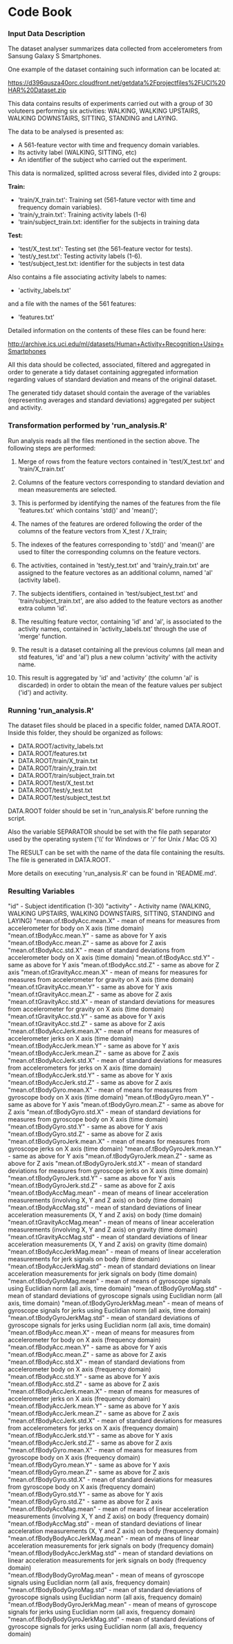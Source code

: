 # Code Book

### Input Data Description

The dataset analyser summarizes data collected from accelerometers from Sansung Galaxy S Smartphones.

One example of the dataset containing such information can be located at:

https://d396qusza40orc.cloudfront.net/getdata%2Fprojectfiles%2FUCI%20HAR%20Dataset.zip

This data contains results of experiments carried out with a group of 30 voluteers performing six activities: WALKING, WALKING UPSTAIRS, WALKING DOWNSTAIRS, SITTING, STANDING and LAYING. 

The data to be analysed is presented as:

* A 561-feature vector with time and frequency domain variables. 
* Its activity label (WALKING, SITTING, etc) 
* An identifier of the subject who carried out the experiment.

This data is normalized, splitted across several files, divided into 2 groups:

**Train:**

* 'train/X_train.txt': Training set (561-fature vector with time and frequency domain variables).
* 'train/y_train.txt': Training activity labels (1-6) 
* 'train/subject_train.txt: identifier for the subjects in training data

**Test:**

* 'test/X_test.txt': Testing set (the 561-feature vector for tests).
* 'test/y_test.txt': Testing activity labels (1-6). 
* 'test/subject_test.txt: identifier for the subjects in test data

Also contains a file associating activity labels to names:

* 'activity_labels.txt'

and a file with the names of the 561 features:

* 'features.txt'

Detailed information on the contents of these files can be found here:

http://archive.ics.uci.edu/ml/datasets/Human+Activity+Recognition+Using+Smartphones 

All this data should be collected, associated, filtered and aggregated in order to generate a tidy dataset containing aggregated information regarding values of standard deviation and means of the original dataset.

The generated tidy dataset should contain the average of the variables (representing averages and standard deviations) aggregated per subject and activity.

### Transformation performed by 'run_analysis.R'

Run analysis reads all the files mentioned in the section above. The following steps are performed:

1. Merge of rows from the feature vectors contained in 'test/X_test.txt' and 'train/X_train.txt'

2. Columns of the feature vectors corresponding to standard deviation and mean measurements are selected.  
 1. This is performed by identifying the names of the features from the file 'features.txt' which contains 'std()' and 'mean()';
 2. The names of the features are ordered following the order of the columns of the feature vectors from X_test / X_train;
 3. The indexes of the features corresponding to 'std()' and 'mean()' are used to filter the corresponding columns on the feature vectors.

3. The activities, contained in 'test/y_test.txt' and 'train/y_train.txt' are assigned to the feature vectores as an additional column, named 'al' (activity label).

4. The subjects identifiers, contained in 'test/subject_test.txt' and 'train/subject_train.txt', are also added to the feature vectors as another extra column 'id'.

5. The resulting feature vector, containing 'id' and 'al', is associated to the activity names, contained in 'activity_labels.txt' through the use of 'merge' function.

6. The result is a dataset containing all the previous columns (all mean and std features, 'id' and 'al') plus a new column 'activity' with the activity name.

7. This result is aggregated by 'id' and 'activity' (the column 'al' is discarded) in order to obtain the mean of the feature values per subject ('id') and activity.

### Running 'run_analysis.R'

The dataset files should be placed in a specific folder, named DATA.ROOT. Inside this folder, they should be organized as follows:

* DATA.ROOT/activity_labels.txt
* DATA.ROOT/features.txt
* DATA.ROOT/train/X_train.txt
* DATA.ROOT/train/y_train.txt 
* DATA.ROOT/train/subject_train.txt
* DATA.ROOT/test/X_test.txt
* DATA.ROOT/test/y_test.txt
* DATA.ROOT/test/subject_test.txt

DATA.ROOT folder should be set in 'run_analysis.R' before running the script.

Also the variable SEPARATOR should be set with the file path separator used by the operating system ('\\\\' for Windows or '/' for Unix / Mac OS X)

The RESULT can be set with the name of the data file containing the results. 
The file is generated in DATA.ROOT.

More details on executing 'run_analysis.R' can be found in 'README.md'. 

### Resulting Variables

"id" - Subject identification (1-30) 
"activity" - Activity name (WALKING, WALKING UPSTAIRS, WALKING DOWNSTAIRS, SITTING, STANDING and LAYING)
"mean.of.tBodyAcc.mean.X" - mean of means for measures from accelerometer for body on X axis (time domain)
"mean.of.tBodyAcc.mean.Y" - same as above for Y axis
"mean.of.tBodyAcc.mean.Z" - same as above for Z axis
"mean.of.tBodyAcc.std.X" - mean of standard deviations from accelerometer body on X axis (time domain)
"mean.of.tBodyAcc.std.Y" - same as above for Y axis
"mean.of.tBodyAcc.std.Z" - same as above for Z axis
"mean.of.tGravityAcc.mean.X" - mean of means for measures for measures from accelerometer for gravity on X axis (time domain)
"mean.of.tGravityAcc.mean.Y" - same as above for Y axis
"mean.of.tGravityAcc.mean.Z" - same as above for Z axis 
"mean.of.tGravityAcc.std.X" - mean of standard deviations for measures from accelerometer for gravity on X axis  (time domain)
"mean.of.tGravityAcc.std.Y"  - same as above for Y axis
"mean.of.tGravityAcc.std.Z"  - same as above for Z axis
"mean.of.tBodyAccJerk.mean.X" - mean of means for measures of accelerometer jerks on X axis (time domain)
"mean.of.tBodyAccJerk.mean.Y"  - same as above for Y axis
"mean.of.tBodyAccJerk.mean.Z"  - same as above for Z axis
"mean.of.tBodyAccJerk.std.X"  - mean of standard deviations for measures from accelerometers for jerks on X axis (time domain)
"mean.of.tBodyAccJerk.std.Y"  - same as above for Y axis
"mean.of.tBodyAccJerk.std.Z"  - same as above for Z axis
"mean.of.tBodyGyro.mean.X"  - mean of means for measures from gyroscope body on X axis (time domain)
"mean.of.tBodyGyro.mean.Y"  - same as above for Y axis
"mean.of.tBodyGyro.mean.Z"  - same as above for Z axis
"mean.of.tBodyGyro.std.X"  - mean of standard deviations for measures from gyroscope body on X axis (time domain)
"mean.of.tBodyGyro.std.Y"  - same as above for Y axis
"mean.of.tBodyGyro.std.Z"  - same as above for Z axis
"mean.of.tBodyGyroJerk.mean.X"  - mean of means for measures from gyroscope jerks on X axis (time domain)
"mean.of.tBodyGyroJerk.mean.Y"  - same as above for Y axis
"mean.of.tBodyGyroJerk.mean.Z"  - same as above for Z axis
"mean.of.tBodyGyroJerk.std.X"  - mean of standard deviations for measures from gyroscope jerks on X axis (time domain)
"mean.of.tBodyGyroJerk.std.Y"  - same as above for Y axis
"mean.of.tBodyGyroJerk.std.Z"  - same as above for Z axis
"mean.of.tBodyAccMag.mean" - mean of means of linear acceleration measurements (involving X, Y and Z axis) on body (time domain)
"mean.of.tBodyAccMag.std" - mean of standard deviations of linear acceleration measurements (X, Y and Z axis) on body (time domain)
"mean.of.tGravityAccMag.mean" - mean of means of linear acceleration measurements (involving X, Y and Z axis) on gravity (time domain)
"mean.of.tGravityAccMag.std" - mean of standard deviations of linear acceleration measurements (X, Y and Z axis) on gravity (time domain)
"mean.of.tBodyAccJerkMag.mean" - mean of means of linear acceleration measurements for jerk signals on body (time domain)
"mean.of.tBodyAccJerkMag.std" - mean of standard deviations on linear acceleration measurements for jerk signals on body (time domain)
"mean.of.tBodyGyroMag.mean" - mean of means of gyroscope signals using Euclidian norm (all axis, time domain)
"mean.of.tBodyGyroMag.std" - mean of standard deviations of gyroscope signals using Euclidian norm (all axis, time domain)
"mean.of.tBodyGyroJerkMag.mean" - mean of means of gyroscope signals for jerks using Euclidian norm (all axis, time domain)
"mean.of.tBodyGyroJerkMag.std" - mean of standard deviations of gyroscope signals for jerks using Euclidian norm (all axis, time domain)
"mean.of.fBodyAcc.mean.X"  - mean of means for measures from accelerometer for body on X axis (frequency domain)
"mean.of.fBodyAcc.mean.Y"  - same as above for Y axis 
"mean.of.fBodyAcc.mean.Z"  - same as above for Z axis
"mean.of.fBodyAcc.std.X"  - mean of standard deviations from accelerometer body on X axis (frequency domain)
"mean.of.fBodyAcc.std.Y"  - same as above for Y axis
"mean.of.fBodyAcc.std.Z"  - same as above for Z axis
"mean.of.fBodyAccJerk.mean.X"  - mean of means for measures of accelerometer jerks on X axis (frequency domain)
"mean.of.fBodyAccJerk.mean.Y"  - same as above for Y axis
"mean.of.fBodyAccJerk.mean.Z"  - same as above for Z axis
"mean.of.fBodyAccJerk.std.X"  - mean of standard deviations for measures from accelerometers for jerks on X axis (frequency domain)
"mean.of.fBodyAccJerk.std.Y"  - same as above for Y axis
"mean.of.fBodyAccJerk.std.Z"  - same as above for Z axis
"mean.of.fBodyGyro.mean.X"    - mean of means for measures from gyroscope body on X axis (frequency domain)
"mean.of.fBodyGyro.mean.Y"  - same as above for Y axis
"mean.of.fBodyGyro.mean.Z"  - same as above for Z axis
"mean.of.fBodyGyro.std.X"  - mean of standard deviations for measures from gyroscope body on X axis (frequency domain)
"mean.of.fBodyGyro.std.Y"  - same as above for Y axis
"mean.of.fBodyGyro.std.Z"  - same as above for Z axis
"mean.of.fBodyAccMag.mean" - mean of means of linear acceleration measurements (involving X, Y and Z axis) on body (frequency domain)   
"mean.of.fBodyAccMag.std" - mean of standard deviations of linear acceleration measurements (X, Y and Z axis) on body (frequency domain)
"mean.of.fBodyBodyAccJerkMag.mean" - mean of means of linear acceleration measurements for jerk signals on body (frequency domain)               
"mean.of.fBodyBodyAccJerkMag.std" - mean of standard deviations on linear acceleration measurements for jerk signals on body (frequency domain)  
"mean.of.fBodyBodyGyroMag.mean" - mean of means of gyroscope signals using Euclidian norm (all axis, frequency domain)                           
"mean.of.fBodyBodyGyroMag.std" - mean of standard deviations of gyroscope signals using Euclidian norm (all axis, frequency domain)              
"mean.of.fBodyBodyGyroJerkMag.mean" - mean of means of gyroscope signals for jerks using Euclidian norm (all axis, frequency domain)             
"mean.of.fBodyBodyGyroJerkMag.std" - mean of standard deviations of gyroscope signals for jerks using Euclidian norm (all axis, frequency domain)
